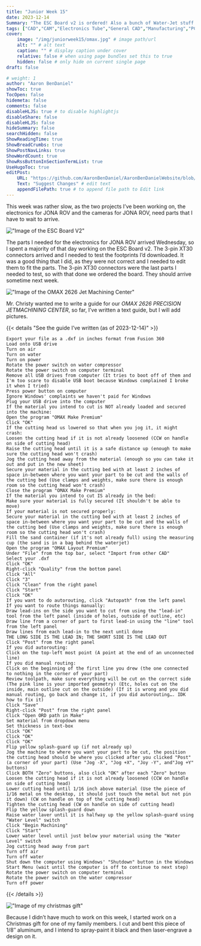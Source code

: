 ```yaml
---
title: "Junior Week 15"
date: 2023-12-14
Summary: "The ESC Board v2 is ordered! Also a bunch of Water-Jet stuff."
tags: ["CAD","CAM","Electronics Tube","General CAD","Manufacturing","PCB Design","Robotics Shop Blog","Sunk Robotics","Water-Jet Cutting"]
cover:
    image: "/img/juniorweek15/omax.jpg" # image path/url
    alt: "" # alt text
    caption: "" # display caption under cover
    relative: false # when using page bundles set this to true
    hidden: false # only hide on current single page
draft: false

# weight: 1
author: "Aaron BenDaniel"
showToc: true
TocOpen: false
hidemeta: false
comments: false
disableHLJS: true # to disable highlightjs
disableShare: false
disableHLJS: false
hideSummary: false
searchHidden: false
ShowReadingTime: true
ShowBreadCrumbs: true
ShowPostNavLinks: true
ShowWordCount: true
ShowRssButtonInSectionTermList: true
UseHugoToc: true
editPost:
    URL: "https://github.com/AaronBenDaniel/AaronBenDanielWebsite/blob/main/content"
    Text: "Suggest Changes" # edit text
    appendFilePath: true # to append file path to Edit link
---
```


This week was rather slow, as the two projects I’ve been working on, the electronics for JONA ROV and the cameras for JONA ROV, need parts that I have to wait to arrive.

!["Image of the ESC Board V2"](/img/juniorweek15/pcb.png)

The parts I needed for the electronics for JONA ROV arrived Wednesday, so I spent a majority of that day working on the ESC Board v2. The 3-pin XT30 connectors arrived and I needed to test the footprints I’d downloaded. It was a good thing that I did, as they were not correct and I needed to edit them to fit the parts. The 3-pin XT30 connectors were the last parts I needed to test, so with that done we ordered the board. They should arrive sometime next week.

!["Image of the OMAX 2626 Jet Machining Center"](/img/juniorweek15/omax.jpg)

Mr. Christy wanted me to write a guide for our *OMAX 2626 PRECISION JETMACHINING CENTER*, so far, I’ve written a text guide, but I will add pictures.

{{< details "See the guide I’ve written (as of 2023-12-14)" >}}
```
Export your file as a .dxf in inches format from Fusion 360
Load onto USB drive
Turn on air
Turn on water
Turn on power
Rotate the power switch on water compressor
Rotate the power switch on computer terminal
Remove all USB drives from computer (It tries to boot off of them and I'm too scare to disable USB boot because Windows complained I broke it when I tried)
Press power button on computer
Ignore Windows' complaints we haven't paid for Windows
Plug your USB drive into the computer
If the material you intend to cut is NOT already loaded and secured into the machine:
Open the program "OMAX Make Premium"
Click "OK"
If the cutting head us lowered so that when you jog it, it might crash:
Loosen the cutting head if it is not already loosened (CCW on handle on side of cutting head)
Raise the cutting head until it is a safe distance up (enough to make sure the cutting head won't crash)
Jog the cutting head away from the material (enough so you can take it out and put in the new sheet)
Secure your material in the cutting bed with at least 2 inches of space in-between where you want your part to be cut and the walls of the cutting bed (Use clamps and weights, make sure there is enough room so the cutting head won't crash)
Close the program "OMAX Make Premium"
If the material you intend to cut IS already in the bed:
Make sure your material is fully secured (It shouldn't be able to move)
If your material is not secured properly:
Secure your material in the cutting bed with at least 2 inches of space in-between where you want your part to be cut and the walls of the cutting bed (Use clamps and weights, make sure there is enough room so the cutting head won't crash)
Fill the sand container (if it's not already full) using the measuring cup (the sand is in a bag behind the waterjet)
Open the program "OMAX Layout Premium"
Under "File" from the top bar, select "Import from other CAD"
Select your .dxf
Click "OK"
Right-click "Quality" from the bottom panel
Click "All"
Click "3"
Click "Clean" from the right panel
Click "Start"
Click "OK"
If you want to do autorouting, click "Autopath" from the left panel
If you want to route things manually:
Draw lead-ins on the side you want to cut from using the "lead-in" tool from the left panel (inside of holes, outside of outline, etc)
Draw line from a corner of part to first lead-in using the "line" tool from the left panel
Draw lines from each lead-in to the next until done
THE LONG SIDE IS THE LEAD IN; THE SHORT SIDE IS THE LEAD OUT
Click "Post" from the right panel
If you did autorouting:
Click on the top-left most point (A point at the end of an unconnected line)
If you did manual routing:
Click on the beginning of the first line you drew (the one connected to nothing in the corner of your part)
Review toolpath, make sure everything will be cut on the correct side (The pink line is your imported geometry) (Etc, holes cut on the inside, main outline cut on the outside) (If it is wrong and you did manual routing, go back and change it, if you did autorouting…. IDK how to fix it)
Click "Save"
Right-click "Post" from the right panel
Click "Open ORD path in Make"
Set material from dropdown menu
Set thickness in text-box
Click "OK"
Click "OK"
Click "OK"
Flip yellow splash-guard up (if not already up)
Jog the machine to where you want your part to be cut, the position the cutting head should be where you clicked after you clicked "Post" (a corner of your part) (Use "Jog -X", "Jog +X", "Joy -Y", and"Jog +Y" buttons)
Click BOTH "Zero" buttons, also click "OK" after each "Zero" button
Loosen the cutting head if it is not already loosened (CCW on handle on side of cutting head)
Lower cutting head until 1/16 inch above material (Use the piece of 1/16 metal on the desktop, it should just touch the metal but not pin it down) (CW on handle on top of the cutting head)
Tighten the cutting head (CW on handle on side of cutting head)
Flip the yellow splash-guard down
Raise water laver until it is halfway up the yellow splash-guard using "Water Level" switch
Click "Begin Machining"
Click "Start"
Lower water level until just below your material using the "Water Level" switch
Jog cutting head away from part
Turn off air
Turn off water
Shut down the computer using Windows' "Shutdown" button in the Windows Start Menu (wait until the computer is off to continue to next step)
Rotate the power switch on computer terminal
Rotate the power switch on the water compressor
Turn off power
```
{{< /details >}}

!["Image of my christmas gift"](/img/juniorweek15/metal.webp)

Because I didn’t have much to work on this week, I started work on a Christmas gift for one of my family members. I cut and bent this piece of 1/8″ aluminum, and I intend to spray-paint it black and then laser-engrave a design on it.